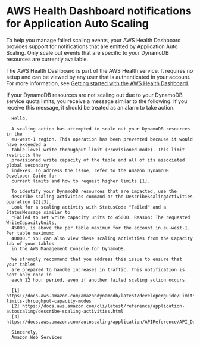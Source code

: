# AWS Health Dashboard notifications for Application Auto Scaling<a name="monitoring-personal-health-dashboard"></a>

To help you manage failed scaling events, your AWS Health Dashboard provides support for notifications that are emitted by Application Auto Scaling\. Only scale out events that are specific to your DynamoDB resources are currently available\. 

The AWS Health Dashboard is part of the AWS Health service\. It requires no setup and can be viewed by any user that is authenticated in your account\. For more information, see [Getting started with the AWS Health Dashboard](https://docs.aws.amazon.com/health/latest/ug/getting-started-phd.html)\. 

If your DynamoDB resources are not scaling out due to your DynamoDB service quota limits, you receive a message similar to the following\. If you receive this message, it should be treated as an alarm to take action\.

```
  Hello,

  A scaling action has attempted to scale out your DynamoDB resources in the
  eu-west-1 region. This operation has been prevented because it would have exceeded a
  table-level write throughput limit (Provisioned mode). This limit restricts the
  provisioned write capacity of the table and all of its associated global secondary
  indexes. To address the issue, refer to the Amazon DynamoDB Developer Guide for
  current limits and how to request higher limits [1].

  To identify your DynamoDB resources that are impacted, use the 
  describe-scaling-activities command or the DescribeScalingActivities operation [2][3].
  Look for a scaling activity with StatusCode "Failed" and a StatusMessage similar to
  "Failed to set write capacity units to 45000. Reason: The requested WriteCapacityUnits,
  45000, is above the per table maximum for the account in eu-west-1. Per table maximum:
  40000." You can also view these scaling activities from the Capacity tab of your tables 
  in the AWS Management Console for DynamoDB. 

  We strongly recommend that you address this issue to ensure that your tables
  are prepared to handle increases in traffic. This notification is sent only once in 
  each 12 hour period, even if another failed scaling action occurs. 

  [1] https://docs.aws.amazon.com/amazondynamodb/latest/developerguide/Limits.html#default-limits-throughput-capacity-modes
  [2] https://docs.aws.amazon.com/cli/latest/reference/application-autoscaling/describe-scaling-activities.html
  [3] https://docs.aws.amazon.com/autoscaling/application/APIReference/API_DescribeScalingActivities.html
        
  Sincerely, 
  Amazon Web Services
```